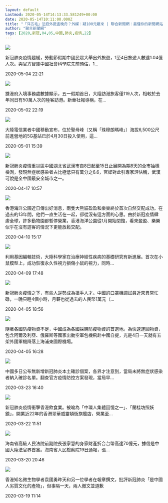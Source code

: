 ```yaml
---
layout: default
Lastmod: 2020-05-14T14:13:33.581249+00:00
date: 2020-05-14T10:11:00.000Z
title: "「洋五毛」法庭外挺孟晚舟？外媒：疑100元雇來 | 聯合新聞網：最懂你的新聞網站"
author: "聯合新聞網"
tags: [2020,新冠,04,05,中國,肺炎,疫情,22]
---
```


[![](https://images.weserv.nl/?url=https%3A//pgw.udn.com.tw/gw/photo.php%3Fu%3Dhttps%3A//uc.udn.com.tw/photo/2020/05/04/98/7829422.jpg%26s%3DY%26x%3D12%26y%3D0%26sw%3D1014%26sh%3D676%26exp%3D3600%26w%3D300)](/news/story/7332/4539484?from=udn-relatednews_ch2)

新冠肺炎疫情趨緩，勞動節假期中國民眾大舉出外旅遊，1至4日旅遊人數達1.04億人次。與官方智庫中國社會科學院先前預估，1...

2020-05-04 22:21

[![](https://images.weserv.nl/?url=https%3A//pgw.udn.com.tw/gw/photo.php%3Fu%3Dhttps%3A//uc.udn.com.tw/photo/2020/05/02/realtime/7820782.jpg%26s%3DY%26x%3D0%26y%3D0%26sw%3D929%26sh%3D619%26exp%3D3600%26w%3D300)](/news/story/7332/4535373?from=udn-relatednews_ch2)

據港府入境事務處數據顯示，五一假期首日，大陸訪港旅客僅119人次，相較於去年同日有50萬人次的陸客訪港。新華社報導稱，在...

2020-05-02 22:19

[![](https://images.weserv.nl/?url=https%3A//pgw.udn.com.tw/gw/photo.php%3Fu%3Dhttps%3A//uc.udn.com.tw/photo/2020/05/01/realtime/7815303.jpg%26s%3DY%26x%3D0%26y%3D0%26sw%3D899%26sh%3D599%26exp%3D3600%26w%3D300)](/news/story/7332/4532968?from=udn-relatednews_ch2)

大陸電信業者中國移動宣布，位於聖母峰（又稱「珠穆朗瑪峰」）海拔6,500公尺前進營地的5G基站已於4月30日投入使用，這...

2020-05-01 15:39

[![](https://images.weserv.nl/?url=https%3A//pgw.udn.com.tw/gw/photo.php%3Fu%3Dhttps%3A//uc.udn.com.tw/photo/2020/04/17/98/7747030.jpg%26s%3DY%26x%3D0%26y%3D0%26sw%3D1280%26sh%3D853%26exp%3D3600%26w%3D300)](/news/story/7332/4498533?from=udn-relatednews_ch2)

新冠肺炎疫情重災區中國湖北省武漢市自8日起至15日止展開為期8天的全市抽樣檢測，發現無症狀感染者占比極低只有萬分之6.6，官媒對此引專家評估稱，武漢可說是全中國最安全城市之一。

2020-04-17 10:57

[![](https://images.weserv.nl/?url=https%3A//pgw.udn.com.tw/gw/photo.php%3Fu%3Dhttps%3A//uc.udn.com.tw/photo/2020/04/10/4/7714529.jpg%26s%3DY%26x%3D0%26y%3D292%26sw%3D1280%26sh%3D853%26exp%3D3600%26w%3D300)](/news/story/7332/4482113?from=udn-relatednews_ch2)

香港海洋公園近日傳出好消息，兩隻大熊貓盈盈和樂樂終於首次自然交配成功。在過去的13年間，他們一直生活在一起，卻從沒有這方面的心思。由於新冠疫情肆虐全球，許多動物園都暫停營業，香港海洋公園從1月開始閉館，看來盈盈、樂樂似乎在沒有遊客的情況下更能放鬆交配。

2020-04-10 15:17

[![](https://images.weserv.nl/?url=https%3A//pgw.udn.com.tw/gw/photo.php%3Fu%3Dhttps%3A//uc.udn.com.tw/photo/2020/04/09/realtime/7710960.png%26s%3DY%26x%3D0%26y%3D0%26sw%3D720%26sh%3D481%26exp%3D3600%26w%3D300)](/news/story/7332/4480121?from=udn-relatednews_ch2)

利用基因編輯技術，大陸科學家在治療神經性疾病的基礎研究有新進展。首次在小鼠模型上，成功恢復永久性視力損傷小鼠的視力，同時...

2020-04-09 17:48

[![](https://images.weserv.nl/?url=https%3A//pgw.udn.com.tw/gw/photo.php%3Fu%3Dhttps%3A//uc.udn.com.tw/photo/2020/04/05/98/7692980.jpg%26s%3DY%26x%3D0%26y%3D0%26sw%3D1280%26sh%3D853%26exp%3D3600%26w%3D300)](/news/story/7332/4469588?from=udn-relatednews_ch2)

新冠肺炎疫情之下，有些人逆勢成為搶手人才。中國的口罩機調試員近來異常忙碌，一晚只睡4個小時，月薪也從過去的人民幣1萬元（...

2020-04-05 18:56

[![](https://images.weserv.nl/?url=https%3A//pgw.udn.com.tw/gw/photo.php%3Fu%3Dhttps%3A//uc.udn.com.tw/photo/2020/04/06/4/7692393.jpg%26s%3DY%26x%3D0%26y%3D0%26sw%3D1279%26sh%3D852%26exp%3D3600%26w%3D300)](/news/story/7332/4469380?from=udn-relatednews_ch2)

隨著各國防疫物資不足，中國成為各國採購防疫物資的首選地。為快速運回物資，包含阿爾及利亞、俄羅斯等國家出動空軍包機飛赴中國自提，光是4日一天就有五架外國軍機降落上海浦東國際機場。

2020-04-05 16:28

[![](https://images.weserv.nl/?url=https%3A//pgw.udn.com.tw/gw/photo.php%3Fu%3Dhttps%3A//uc.udn.com.tw/photo/2020/03/19/98/7619442.jpg%26s%3DY%26x%3D0%26y%3D0%26sw%3D1280%26sh%3D853%26exp%3D3600%26w%3D300)](/news/story/7332/4437044?from=udn-relatednews_ch2)

中國多日公布無新增新冠肺炎本土確診個案，各界才注意到，當局未將無症狀感染者納入確診名單。翻查官方疫情防控方案發現，當局早...

2020-03-23 16:40

[![](https://images.weserv.nl/?url=https%3A//pgw.udn.com.tw/gw/photo.php%3Fu%3Dhttps%3A//uc.udn.com.tw/photo/2020/03/22/realtime/7631014.jpg%26s%3DY%26x%3D0%26y%3D5%26sw%3D747%26sh%3D498%26exp%3D3600%26w%3D300)](/news/story/7332/4434125?from=udn-relatednews_ch2)

新冠肺炎疫情衝擊香港飲食業。被喻為「中環人集體回憶之一」、「蘭桂坊照妖鏡」，開業近22年的香港翠華威靈頓街旗艦店，營業至...

2020-03-22 11:51

[![](https://images.weserv.nl/?url=https%3A//pgw.udn.com.tw/gw/photo.php%3Fu%3Dhttps%3A//uc.udn.com.tw/photo/2020/03/20/realtime/7625373.jpg%26s%3DY%26x%3D92%26y%3D0%26sw%3D996%26sh%3D664%26exp%3D3600%26w%3D300)](/news/story/7332/4431224?from=udn-relatednews_ch2)

海南省高級人民法院前副院長張家慧的身家財產折合台幣高達70億元，據信是中國大陸法官界首富。海南省人民檢察院19日通報，張...

2020-03-20 20:46

[![](https://images.weserv.nl/?url=https%3A//pgw.udn.com.tw/gw/photo.php%3Fu%3Dhttps%3A//uc.udn.com.tw/photo/2020/03/19/98/7617696.jpg%26s%3DY%26x%3D0%26y%3D0%26sw%3D1024%26sh%3D683%26exp%3D3600%26w%3D300)](/news/story/7332/4426759?from=udn-relatednews_ch2)

香港知名微生物學者袁國勇昨天和另一位學者在報章撰文，批評新冠肺炎「是中國人劣質文化的產物」，但事隔一天，兩人撤文並道歉

2020-03-19 11:14

